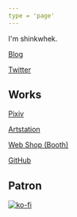```yaml
---
type = 'page'
---
```


I'm shinkwhek.

[Blog](./blog)

[Twitter](https://twitter.com/shinkwhek)

## Works

[Pixiv](https://www.pixiv.net/member.php?id=28606908)

[Artstation](https://www.artstation.com/shinkwhek)

[Web Shop (Booth)](https://shinkwhek.booth.pm/)

[GitHub](https://github.com/shinkwhek)

## Patron

[![ko-fi](https://www.ko-fi.com/img/githubbutton_sm.svg)](https://ko-fi.com/K3K4B4Y9)


